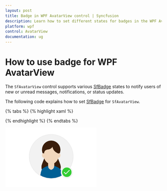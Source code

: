 ```yaml
---
layout: post
title: Badge in WPF AvatarView control | Syncfusion
description: Learn how to set different states for badges in the WPF AvatarView control (SfAvatarView) and customize its appearance based on user interaction.
platform: wpf
control: AvatarView
documentation: ug
---
```


# How to use badge for WPF AvatarView

The `SfAvatarView` control supports various [SfBadge](https://help.syncfusion.com/cr/wpf/Syncfusion.Windows.Controls.Notification.SfBadge.html) states to notify users of new or unread messages, notifications, or status updates.

The following code explains how to set [SfBadge](https://help.syncfusion.com/cr/wpf/Syncfusion.Windows.Controls.Notification.SfBadge.html) for `SfAvatarView`.

{% tabs %}
{% highlight xaml %}

<Grid HorizontalAlignment="Center" VerticalAlignment="Center">
    <syncfusion:SfAvatarView 
         x:Name="avatarView"
         ContentType="AvatarCharacter"
         AvatarCharacter="Avatar1"       
         AvatarShape="Circle"
         AvatarSize="Large" >
        <syncfusion:SfBadge.Badge>
            <syncfusion:SfBadge x:Name="badge" Shape="None" HorizontalPosition="0.83" VerticalPosition="0.85">
                <syncfusion:SfBadge.Content>
                    <Viewbox x:Name="badgeViewBox">
                        <Grid Height="13" Width="13">
                            <Ellipse x:Name="ellipse" Fill="LimeGreen" Stroke="White" StrokeThickness="1"/>   
                            <TextBlock x:Name="badgeTextBlock"
                                FontFamily="Segoe MDL2 Assets"
                                Text="&#xE930;"
                                Foreground="White"
                                HorizontalAlignment="Center"
                                VerticalAlignment="Center"/>
                        </Grid>
                    </Viewbox>
                </syncfusion:SfBadge.Content>
            </syncfusion:SfBadge>
        </syncfusion:SfBadge.Badge>
    </syncfusion:SfAvatarView>
</Grid>

{% endhighlight %}
{% endtabs %}

![WPF AvatarView control with Badge](avatarview_images/wpf_avatarview_with_badge.png)